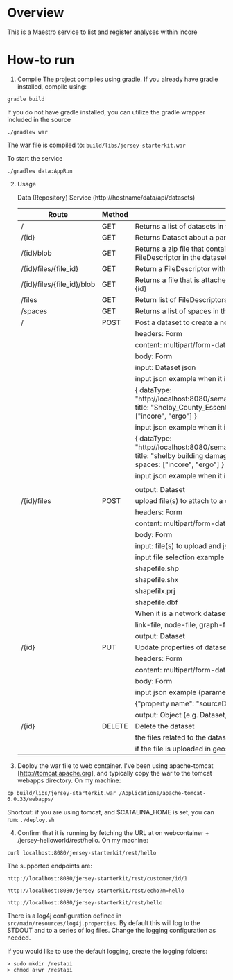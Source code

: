 Overview
========
This is a Maestro service to list and register analyses within incore

How-to run
==========
1) Compile
The project compiles using gradle.  If you already have gradle installed, compile using:
```
gradle build
```

If you do not have gradle installed, you can utilize the gradle wrapper included in the source
```
./gradlew war
```
The war file is compiled to: `build/libs/jersey-starterkit.war`


To start the service
```
./gradlew data:AppRun
```

2) Usage
    
    Data (Repository) Service (http://hostname/data/api/datasets)
    
    | Route | Method | Description |
    | ----- | ------ | ----------- | 
    | / | GET | Returns a list of datasets in the Dataset collection | 
    | /{id}	| GET | Returns Dataset about a particular dataset specified by {id} |
    | /{id}/blob |	GET	| Returns a zip file that contains all the files attached to a dataset specified by {id} using FileDescriptor in the dataset |
    | /{id}/files/{file_id} | GET | Return a FileDescriptor with given file_id and dataset id |
    | /{id}/files/{file_id}/blob | GET | Returns a file that is attached to a FileDescriptor specified by {file_id} in a dataset specified by {id} |
    | /files | GET | Return list of FileDescriptors | 
    | /spaces | GET | Returns a list of spaces in the Space collection | 
    | / | POST | Post a dataset to create a new dataset object |
    | | | headers: Form |
    | | | content: multipart/form-data |
    | | | body: Form |
    | | | input: Dataset json |
    | | | input json example when it is a parent dataset (parameter name: dataset, item type: text) |
    | | | { dataType: "http://localhost:8080/semantics/edu.illinois.ncsa.ergo.eq.schemas.buildingInventoryVer4.v1.0", title: "Shelby_County_Essential_Facilities", sourceDataset: "", format: "shapefile", spaces: ["incore", "ergo"] } |
    | | | input json example when it is a result dataset example (parameter name : dataset, item type: text) |
    | | | { dataType: "http://localhost:8080/semantics/edu.illinois.ncsa.ergo.eq.schemas.buildingDamageVer4.v1.0", title: "shelby building damage", sourceDataset: "59e5098168f47426547409f3", format: "csv", spaces: ["incore", "ergo"] } |
    | | | input json example when it is a parent network dataset (parameter name: dataset, item type: text) |
        | | | { dataType: "http://localhost:8080/semantics/edu.illinois.ncsa.ergo.eq.schemas.buildingInventoryVer4.v1.0", title: "Shelby_County_Essential_Facilities", sourceDataset: "", format: "shp-network", networkComponent:{link:{linkType:  "pipeline"}, node:{nodeType: "water facility"}, graph:{graphType: "table"}}, spaces: ["incore", "ergo"] } |
    | | | output: Dataset |
    | /{id}/files | POST | upload file(s) to attach to a dataset by FileDescriptor |
    | | | headers: Form |
    | | | content: multipart/form-data |
    | | | body: Form |
    | | | input: file(s) to upload and json contains the information about the dataset id for attaching the file |
    | | | input file selection example (parameter name: file, item type: File) |
    | | |     shapefile.shp |
    | | |     shapefile.shx |
    | | |     shapefilx.prj |
    | | |     shapefile.dbf |
    | | | When it is a network dataset, the parameter name should be |
    | | | link-file, node-file, graph-file |
    | | | output: Dataset |
    | /{id} | PUT | Update properties of datasets |
    | | | headers: Form
    | | | content: multipart/form-data
    | | | body: Form
    | | | input json example (parameter name: update, item type: text) |
    | | | {"property name": "sourceDataset", "property value": "59e0eb7d68f4742a342d9738"} |
    | | | output: Object (e.g. Dataset, Space) |
    |/{id} | DELETE | Delete the dataset |
    | | | the files related to the dataset set also be deleted |
    | | | if the file is uploaded in geoserver, it will also be deleted |
    
 

3) Deploy the war file to web container.  I've been using apache-tomcat [http://tomcat.apache.org], and typically copy the war to the tomcat webapps directory.  On my machine:
```
cp build/libs/jersey-starterkit.war /Applications/apache-tomcat-6.0.33/webapps/
```

Shortcut: if you are using tomcat, and $CATALINA_HOME is set, you can run: `./deploy.sh`


4) Confirm that it is running by fetching the URL at on webcontainer + /jersey-helloworld/rest/hello.  On my machine:
```
curl localhost:8080/jersey-starterkit/rest/hello
```

The supported endpoints are:
```
http://localhost:8080/jersey-starterkit/rest/customer/id/1
```
```
http://localhost:8080/jersey-starterkit/rest/echo?m=hello
```
```
http://localhost:8080/jersey-starterkit/rest/hello
```

There is a log4j configuration defined in `src/main/resources/log4j.properties`.  By default this will log to the STDOUT and to a series of log files.  Change the logging configuration as needed.

If you would like to use the default logging, create the logging folders:
```
> sudo mkdir /restapi
> chmod a+wr /restapi
````


